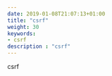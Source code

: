 ```yaml
---
date: 2019-01-08T21:07:13+01:00
title: "csrf"
weight: 30
keywords:
- csrf
description : "csrf"
---
```


csrf
